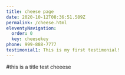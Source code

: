 ```yaml
---
title: cheese page
date: 2020-10-12T08:36:51.589Z
permalink: /cheese.html
eleventyNavigation:
  order: 0
  key: cheesekey
phone: 999-888-7777
testimonial1: This is my first testimonial!
---
```

\#this is a title test cheeese